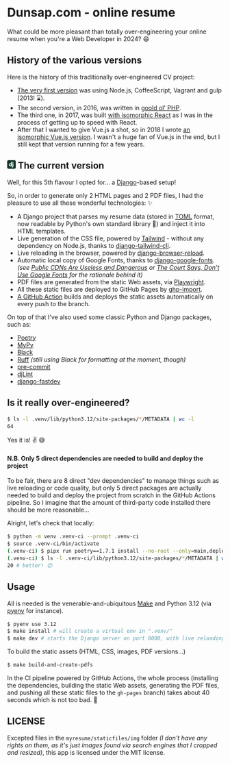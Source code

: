 # Dunsap.com - online resume

What could be more pleasant than totally over-engineering your online resume when you're a Web Developer in 2024? 😄

## History of the various versions

Here is the history of this traditionally over-engineered CV project:
 - [The very first version](https://github.com/olivierphi/my-resume/tree/v1) was using Node.js, CoffeeScript, Vagrant and gulp (2013! ⌛).
 - The second version, in 2016, was written in [goold ol' PHP](https://github.com/olivierphi/my-resume/tree/php-version).
 - The third one, in 2017, was built [with isomorphic React](https://github.com/olivierphi/my-resume/tree/react-version) as I was in the process of getting up to speed with React.
 - After that I wanted to give Vue.js a shot, so in 2018 I wrote [an isomorphic Vue.js version](https://github.com/olivierphi/my-resume/tree/vue-version). I wasn't a huge fan of Vue.js in the end, but I still kept that version running for a few years.

## <img src="./myresume/staticfiles/img/icons/techs/django.png" alt="Django logo" width="20" height="20"> The current version

Well, for this 5th flavour I opted for... a [Django](https://www.djangoproject.com/)-based setup!

So, in order to generate only 2 HTML pages and 2 PDF files, I had the pleasure to use all these wonderful technologies: ✨

- A Django project that parses my resume data (stored in [TOML](https://github.com/toml-lang/toml) format, now readable by Python's own standard library 💚) and inject it into HTML templates.
- Live generation of the CSS file, powered by [Tailwind](https://tailwindcss.com/) - without any dependency on Node.js, thanks to [django-tailwind-cli](https://github.com/oliverandrich/django-tailwind-cli).
- Live reloading in the browser, powered by [django-browser-reload](https://github.com/adamchainz/django-browser-reload).
- Automatic local copy of Google Fonts, thanks to [django-google-fonts](https://github.com/andymckay/django-google-fonts).
   _(see [Public CDNs Are Useless and Dangerous](https://httptoolkit.com/blog/public-cdn-risks/) or  [The Court Says, Don’t Use Google Fonts](https://insights.project-a.com/the-court-says-dont-use-google-fonts/) for the rationale behind it)_
- PDF files are generated from the static Web assets, via [Playwright](https://github.com/microsoft/playwright-python).
- All these static files are deployed to GitHub Pages by [ghp-import](https://github.com/c-w/ghp-import).
- [A GitHub Action](.github/workflows/deploy.yml) builds and deploys the static assets automatically on every push to the branch.

On top of that I've also used some classic Python and Django packages, such as:
 - [Poetry](https://python-poetry.org/)
 - [MyPy](https://www.mypy-lang.org/)
 - [Black](https://black.readthedocs.io/en/stable/)
 - [Ruff](https://docs.astral.sh/ruff/) _(still using Black for formatting at the moment, though)_
 - [pre-commit](https://pre-commit.com/)
 - [djLint](https://www.djlint.com/)
 - [django-fastdev](https://github.com/boxed/django-fastdev)

## Is it really over-engineered?

```bash
$ ls -l .venv/lib/python3.12/site-packages/*/METADATA | wc -l
64
```

Yes it is! ✌ 😅

#### N.B. Only 5 direct dependencies are needed to build and deploy the project

To be fair, there are 8 direct "dev dependencies" to manage things such as live reloading or code quality,
but only 5 direct packages are actually needed to build and deploy the project from scratch in the GitHub Actions pipeline.
So I imagine that the amount of third-party code installed there should be more reasonable...

Alright, let's check that locally:
```bash
$ python -m venv .venv-ci --prompt .venv-ci
$ source .venv-ci/bin/activate
(.venv-ci) $ pipx run poetry==1.7.1 install --no-root --only=main,deployment
(.venv-ci) $ ls -l .venv-ci/lib/python3.12/site-packages/*/METADATA | wc -l
20 # better! 😌
```


## Usage

All is needed is the venerable-and-ubiquitous [Make](https://en.wikipedia.org/wiki/Make_(software)) and Python 3.12 (via [pyenv](https://github.com/pyenv/pyenv-installer#readme) for instance).

```bash
$ pyenv use 3.12
$ make install # will create a virtual env in ".venv/"
$ make dev # starts the Django server on port 8000, with live reloading
```

To build the static assets (HTML, CSS, images, PDF versions...)
```bash
$ make build-and-create-pdfs
```

In the CI pipeline powered by GitHub Actions, the whole process
(installing the dependencies, building the static Web assets, generating the PDF files, and pushing all these static files to the `gh-pages` branch)
takes about 40 seconds which is not too bad. 🙂

## LICENSE

Excepted files in the `myresume/staticfiles/img` folder _(I don't have any rights on them, as it's just images found via search engines that I cropped and resized)_,
this app is licensed under the MIT license.
